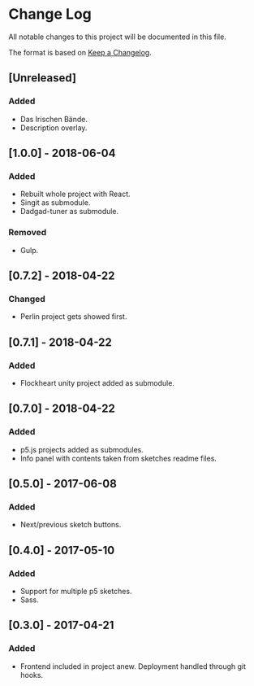 # Change Log
All notable changes to this project will be documented in this file.

The format is based on [Keep a Changelog](http://keepachangelog.com/).

## [Unreleased]
### Added
- Das Irischen Bände.
- Description overlay.

## [1.0.0] - 2018-06-04
### Added
- Rebuilt whole project with React.
- Singit as submodule.
- Dadgad-tuner as submodule.

### Removed
- Gulp.

## [0.7.2] - 2018-04-22
### Changed
- Perlin project gets showed first.

## [0.7.1] - 2018-04-22
### Added
- Flockheart unity project added as submodule.

## [0.7.0] - 2018-04-22
### Added
- p5.js projects added as submodules.
- Info panel with contents taken from sketches readme files.

## [0.5.0] - 2017-06-08
### Added
- Next/previous sketch buttons.

## [0.4.0] - 2017-05-10
### Added
- Support for multiple p5 sketches.
- Sass.

## [0.3.0] - 2017-04-21
### Added
- Frontend included in project anew. Deployment handled through git hooks.
